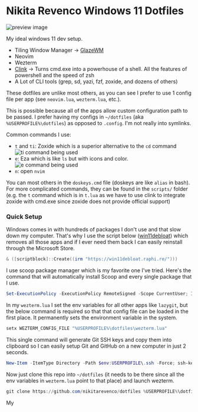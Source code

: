 # Nikita Revenco Windows 11 Dotfiles

![preview image](https://github.com/user-attachments/assets/430ec915-b828-433b-9d9b-cbe1c33f562a)

My ideal windows 11 dev setup.

- Tiling Window Manager -> [GlazeWM](https://github.com/glzr-io/glazewm)
- Neovim
- Wezterm
- [Clink](https://github.com/chrisant996/clink) -> Turns cmd.exe into a powerhouse of a shell. All the features of powershell and the speed of zsh
- A Lot of CLI tools (grep, sd, yazi, fzf, zoxide, and dozens of others)

These dotfiles are unlike most others, as you can see I prefer to use 1 config file per app (see `neovim.lua`, `wezterm.lua`, etc.). 

This is possible because all of the apps allow custom configuration path to be passed. I prefer having my configs in `~/dotfiles` (aka `%USERPROFILE%\dotfiles`) as opposed to `.config`. I'm not really into symlinks.

Common commands I use:
- `t` and `ti`: Zoxide which is a superior alternative to the `cd` command
![ti command being used](https://github.com/user-attachments/assets/01eb38e4-b14e-4dd3-ac28-098f4da11165)
- `e`: Eza which is like `ls` but with icons and color.
![e command being used](https://github.com/user-attachments/assets/f5d79c60-b839-4395-ac5c-3df3fb03092e)
- `n`: open `nvim`

You can most others in the `doskeys.cmd` file (doskeys are like `alias` in bash). For more complicated commands, they can be found in the `scripts/` folder (e.g. the `t` command which is in `t.lua` as we have to use clink to integrate zoxide with cmd.exe since zoxide does not provide official support)

### Quick Setup
 
Windows comes in with hundreds of packages I don't use and that slow down my computer. That's why I use the script below ([win11debloat](https://github.com/Raphire/Win11Debloat)) which removes all those apps and if I ever need them back I can easily reinstall through the Microsoft Store.

```powershell
& ([scriptblock]::Create((irm "https://win11debloat.raphi.re/")))
```

I use scoop package manager which is my favorite one I've tried. Here's the command that will automatically install Scoop and every single package that I use.

```powershell
Set-ExecutionPolicy -ExecutionPolicy RemoteSigned -Scope CurrentUser; Invoke-RestMethod -Uri https://get.scoop.sh | Invoke-Expression ; scoop bucket add extras ; scoop bucket add nerd-fonts ; scoop install 7zip autohotkey bat clink deno diff-so-fancy duf dust eza fd firefox fzf git go grep gron imagemagick JetBrainsMono-NF jq lazygit lua make neovim nodejs nomino pnpm poppler python qbittorrent ripgrep s sd sharex wezterm yazi zig zoxide jid yq doggo gping
```

In my `wezterm.lua` I set the env variables for all other apps like `lazygit`, but the below command is required so that that config file can be loaded in the first place. It permanently sets the environment variable in the system.

```powershell
setx WEZTERM_CONFIG_FILE "%USERPROFILE%\dotfiles\wezterm.lua"
```

This single command will generate Git SSH keys and copy them into clipboard so I can easily setup Git and GitHub on a new computer in just 2 seconds.

```powershell
New-Item -ItemType Directory -Path $env:USERPROFILE\.ssh -Force; ssh-keygen -t ed25519 -f "$env:USERPROFILE\.ssh\id_ed25519" -N '""' ; type "$env:USERPROFILE\.ssh\id_ed25519.pub" | clip
```

Now just clone this repo into `~/dotfiles` (it needs to be there since all the env variables in `wezterm.lua` point to that place) and launch wezterm.

```powershell
git clone https://github.com/nikitarevenco/dotfiles %USERPROFILE%\dotfiles
```

My 
